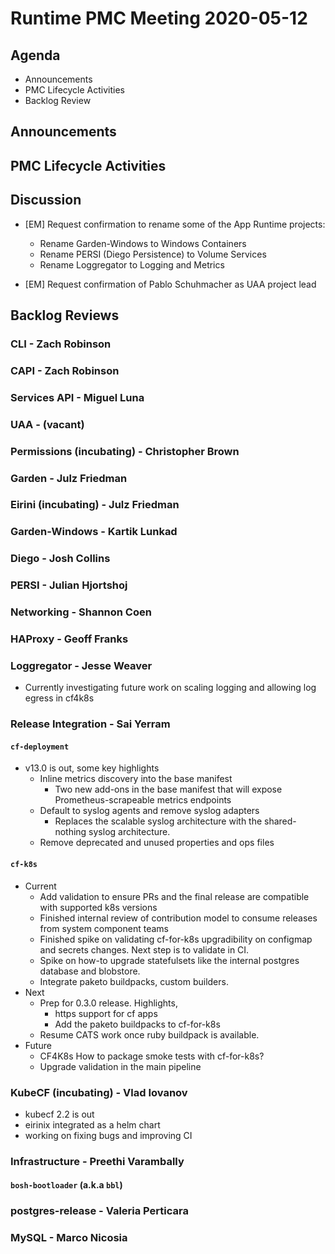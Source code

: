 # Runtime PMC Meeting 2020-05-12

## Agenda

* Announcements
* PMC Lifecycle Activities
* Backlog Review


## Announcements


## PMC Lifecycle Activities


## Discussion

- [EM] Request confirmation to rename some of the App Runtime projects:
  - Rename Garden-Windows to Windows Containers
  - Rename PERSI (Diego Persistence) to Volume Services
  - Rename Loggregator to Logging and Metrics

- [EM] Request confirmation of Pablo Schuhmacher as UAA project lead


## Backlog Reviews

### CLI - Zach Robinson


### CAPI - Zach Robinson


### Services API - Miguel Luna


### UAA - (vacant)


### Permissions (incubating) - Christopher Brown


### Garden - Julz Friedman


### Eirini (incubating) - Julz Friedman


### Garden-Windows - Kartik Lunkad


### Diego - Josh Collins


### PERSI - Julian Hjortshoj


### Networking - Shannon Coen


### HAProxy - Geoff Franks


### Loggregator - Jesse Weaver
- Currently investigating future work on scaling logging and allowing log egress in cf4k8s

### Release Integration - Sai Yerram

#### `cf-deployment`
- v13.0 is out, some key highlights
  - Inline metrics discovery into the base manifest
    - Two new add-ons in the base manifest that will expose Prometheus-scrapeable metrics endpoints
  - Default to syslog agents and remove syslog adapters
    - Replaces the scalable syslog architecture with the shared-nothing syslog architecture.
  - Remove deprecated and unused properties and ops files

#### `cf-k8s`
- Current
  - Add validation to ensure PRs and the final release are compatible with supported k8s versions
  - Finished internal review of contribution model to consume releases from system component teams
  - Finished spike on validating cf-for-k8s upgradibility on configmap and secrets changes. Next step is to validate in CI.
  - Spike on how-to upgrade statefulsets like the internal postgres database and blobstore.
  - Integrate paketo buildpacks, custom builders.
- Next
  - Prep for 0.3.0 release. Highlights,
    - https support for cf apps
    - Add the paketo buildpacks to cf-for-k8s
  - Resume CATS work once ruby buildpack is available.
- Future
  - CF4K8s How to package smoke tests with cf-for-k8s?
  - Upgrade validation in the main pipeline

### KubeCF (incubating) - Vlad Iovanov

- kubecf 2.2 is out
- eirinix integrated as a helm chart
- working on fixing bugs and improving CI

### Infrastructure - Preethi Varambally

#### `bosh-bootloader` (a.k.a `bbl`)


### postgres-release - Valeria Perticara


### MySQL - Marco Nicosia
